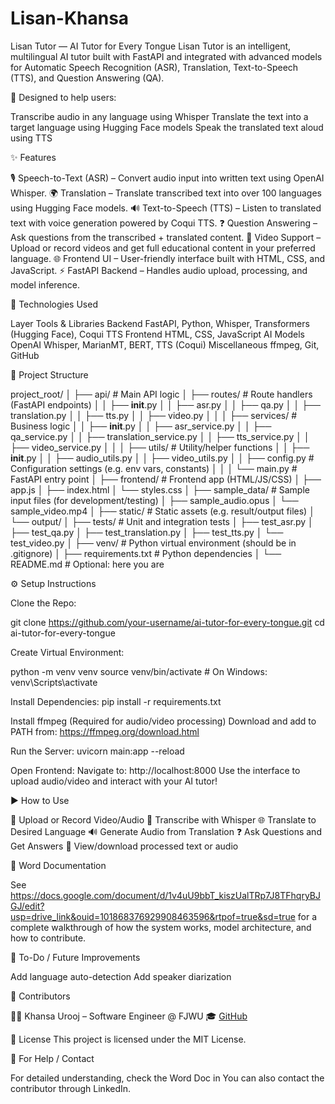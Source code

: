 # Lisan-Khansa
Lisan Tutor — AI Tutor for Every Tongue
Lisan Tutor is an intelligent, multilingual AI tutor built with FastAPI and integrated with advanced models for Automatic Speech Recognition (ASR), Translation, Text-to-Speech (TTS), and Question Answering (QA).



🎯 Designed to help users:

Transcribe audio in any language using Whisper
Translate the text into a target language using Hugging Face models
Speak the translated text aloud using TTS



✨ Features

🎙️ Speech-to-Text (ASR) – Convert audio input into written text using OpenAI Whisper.
🌍 Translation – Translate transcribed text into over 100 languages using Hugging Face models.
🔊 Text-to-Speech (TTS) – Listen to translated text with voice generation powered by Coqui TTS.
❓ Question Answering – Ask questions from the transcribed + translated content.
📼 Video Support – Upload or record videos and get full educational content in your preferred language.
🌐 Frontend UI – User-friendly interface built with HTML, CSS, and JavaScript.
⚡ FastAPI Backend – Handles audio upload, processing, and model inference.



🔧 Technologies Used


Layer	                                  Tools & Libraries
Backend	                          FastAPI, Python, Whisper, Transformers (Hugging Face), Coqui TTS
Frontend	                      HTML, CSS, JavaScript 
AI Models	                      OpenAI Whisper, MarianMT, BERT, TTS (Coqui)
Miscellaneous                     ffmpeg, Git, GitHub



📂 Project Structure

project_root/
│
├── api/                         # Main API logic
│   ├── routes/                  # Route handlers (FastAPI endpoints)
│   │   ├── __init__.py
│   │   ├── asr.py
│   │   ├── qa.py
│   │   ├── translation.py
│   │   ├── tts.py
│   │   ├── video.py
│   │
│   ├── services/                # Business logic
│   │   ├── __init__.py
│   │   ├── asr_service.py
│   │   ├── qa_service.py
│   │   ├── translation_service.py
│   │   ├── tts_service.py
│   │   ├── video_service.py
│   │
│   ├── utils/                   # Utility/helper functions
│   │   ├── __init__.py
│   │   ├── audio_utils.py
│   │   ├── video_utils.py
│   │   ├── config.py            # Configuration settings (e.g. env vars, constants)
│   │
│   └── main.py                  # FastAPI entry point
│
├── frontend/                    # Frontend app (HTML/JS/CSS)
│   ├── app.js
│   ├── index.html
│   └── styles.css
│
├── sample_data/                # Sample input files (for development/testing)
│   ├── sample_audio.opus
│   └── sample_video.mp4
│
├── static/                      # Static assets (e.g. result/output files)
│   └── output/
│
├── tests/                       # Unit and integration tests
│   ├── test_asr.py
│   ├── test_qa.py
│   ├── test_translation.py
│   ├── test_tts.py
│   └── test_video.py
│
├── venv/                        # Python virtual environment (should be in .gitignore)
│
├── requirements.txt             # Python dependencies
│
└── README.md                    # Optional: here you are





⚙️ Setup Instructions


Clone the Repo:

git clone https://github.com/your-username/ai-tutor-for-every-tongue.git
cd ai-tutor-for-every-tongue

Create Virtual Environment:

python -m venv venv
source venv/bin/activate   # On Windows: venv\Scripts\activate


Install Dependencies:
pip install -r requirements.txt

Install ffmpeg (Required for audio/video processing)
Download and add to PATH from: https://ffmpeg.org/download.html

Run the Server:
uvicorn main:app --reload

Open Frontend:
Navigate to: http://localhost:8000
Use the interface to upload audio/video and interact with your AI tutor!



▶️ How to Use

🎥 Upload or Record Video/Audio
🧠 Transcribe with Whisper
🌐 Translate to Desired Language
🔊 Generate Audio from Translation
❓ Ask Questions and Get Answers
📄 View/download processed text or audio



📑 Word Documentation

See https://docs.google.com/document/d/1v4uU9bbT_kiszUalTRp7J8TFhqryBJGJ/edit?usp=drive_link&ouid=101868376929908463596&rtpof=true&sd=true for a complete walkthrough of how the system works, model architecture, and how to contribute.



🔮 To-Do / Future Improvements

 Add language auto-detection
 Add speaker diarization



 👥 Contributors

👩‍💻 Khansa Urooj – Software Engineer @ FJWU 🎓
 [GitHub](https://github.com/fullstackcareeszone/ai-tutor-for-every-tongue/tree/main/lisan-khansa)



📜 License
This project is licensed under the MIT License.



🤝 For Help / Contact

For detailed understanding, check the Word Doc in 
You can also contact the contributor through LinkedIn.



